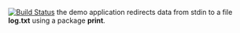 [![Build Status](https://travis-ci.org/SVolkoff/list.svg?branch=master)](https://travis-ci.org/SVolkoff/list)
the demo application redirects data from stdin to a file **log.txt** using a package **print**.
